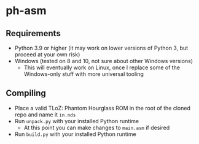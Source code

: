# ph-asm

## Requirements
- Python 3.9 or higher (it may work on lower versions of Python 3, but proceed at your own risk)
- Windows (tested on 8 and 10, not sure about other Windows versions)
  - This will eventually work on Linux, once I replace some of the Windows-only stuff with more universal tooling

## Compiling

- Place a valid TLoZ: Phantom Hourglass ROM in the root of the cloned repo and name it `in.nds`
- Run `unpack.py` with your installed Python runtime
  - At this point you can make changes to `main.asm` if desired
- Run `build.py` with your installed Python runtime
